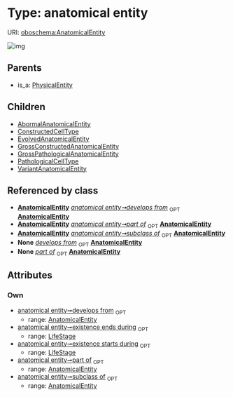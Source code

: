 
# Type: anatomical entity




URI: [oboschema:AnatomicalEntity](http://purl.obolibrary.org/oboschema/AnatomicalEntity)


![img](http://yuml.me/diagram/nofunky;dir:TB/class/[VariantAnatomicalEntity],[PhysicalEntity],[PathologicalCellType],[LifeStage],[GrossPathologicalAnatomicalEntity],[GrossConstructedAnatomicalEntity],[EvolvedAnatomicalEntity],[ConstructedCellType],[LifeStage]<existence%20ends%20during%200..1-++[AnatomicalEntity],[LifeStage]<existence%20starts%20during%200..1-++[AnatomicalEntity],[AnatomicalEntity]<develops%20from%200..1-++[AnatomicalEntity],[AnatomicalEntity]<part%20of%200..1-++[AnatomicalEntity],[AnatomicalEntity]<subclass%20of%200..1-++[AnatomicalEntity],[AnatomicalEntity]^-[VariantAnatomicalEntity],[AnatomicalEntity]^-[PathologicalCellType],[AnatomicalEntity]^-[GrossPathologicalAnatomicalEntity],[AnatomicalEntity]^-[GrossConstructedAnatomicalEntity],[AnatomicalEntity]^-[EvolvedAnatomicalEntity],[AnatomicalEntity]^-[ConstructedCellType],[AnatomicalEntity]^-[AbormalAnatomicalEntity],[PhysicalEntity]^-[AnatomicalEntity],[AbormalAnatomicalEntity])

## Parents

 *  is_a: [PhysicalEntity](PhysicalEntity.md)

## Children

 * [AbormalAnatomicalEntity](AbormalAnatomicalEntity.md)
 * [ConstructedCellType](ConstructedCellType.md)
 * [EvolvedAnatomicalEntity](EvolvedAnatomicalEntity.md)
 * [GrossConstructedAnatomicalEntity](GrossConstructedAnatomicalEntity.md)
 * [GrossPathologicalAnatomicalEntity](GrossPathologicalAnatomicalEntity.md)
 * [PathologicalCellType](PathologicalCellType.md)
 * [VariantAnatomicalEntity](VariantAnatomicalEntity.md)

## Referenced by class

 *  **[AnatomicalEntity](AnatomicalEntity.md)** *[anatomical entity➞develops from](anatomical_entity_develops_from.md)*  <sub>OPT</sub>  **[AnatomicalEntity](AnatomicalEntity.md)**
 *  **[AnatomicalEntity](AnatomicalEntity.md)** *[anatomical entity➞part of](anatomical_entity_part_of.md)*  <sub>OPT</sub>  **[AnatomicalEntity](AnatomicalEntity.md)**
 *  **[AnatomicalEntity](AnatomicalEntity.md)** *[anatomical entity➞subclass of](anatomical_entity_subclass_of.md)*  <sub>OPT</sub>  **[AnatomicalEntity](AnatomicalEntity.md)**
 *  **None** *[develops from](develops_from.md)*  <sub>OPT</sub>  **[AnatomicalEntity](AnatomicalEntity.md)**
 *  **None** *[part of](part_of.md)*  <sub>OPT</sub>  **[AnatomicalEntity](AnatomicalEntity.md)**

## Attributes


### Own

 * [anatomical entity➞develops from](anatomical_entity_develops_from.md)  <sub>OPT</sub>
    * range: [AnatomicalEntity](AnatomicalEntity.md)
 * [anatomical entity➞existence ends during](anatomical_entity_existence_ends_during.md)  <sub>OPT</sub>
    * range: [LifeStage](LifeStage.md)
 * [anatomical entity➞existence starts during](anatomical_entity_existence_starts_during.md)  <sub>OPT</sub>
    * range: [LifeStage](LifeStage.md)
 * [anatomical entity➞part of](anatomical_entity_part_of.md)  <sub>OPT</sub>
    * range: [AnatomicalEntity](AnatomicalEntity.md)
 * [anatomical entity➞subclass of](anatomical_entity_subclass_of.md)  <sub>OPT</sub>
    * range: [AnatomicalEntity](AnatomicalEntity.md)
